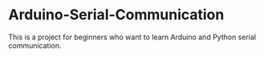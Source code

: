 # Arduino-Serial-Communication
This is a project for beginners who want to learn Arduino and Python serial communication.
